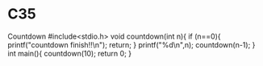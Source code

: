# C35
Countdown 
#include<stdio.h>
void countdown(int n){
    if (n==0){
    printf("countdown finish!!\n");
    return;
}
printf("%d\n",n);
countdown(n-1);
}
int main(){
    countdown(10);
    return 0;
}
